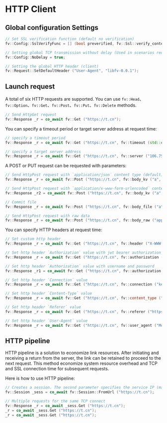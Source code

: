 # HTTP Client

## Global configuration Settings

```cpp
// Set SSL verification function (default no verification)
fv::Config::SslVerifyFunc = [] (bool preverified, fv::Ssl::verify_context &ctx) { return true; };

// Setting global TCP transmission without delay (Used in scenarios requiring high real-time performance)
fv::Config::NoDelay = true;

// Setting the global HTTP header (client)
fv::Request::SetDefaultHeader ("User-Agent", "libfv-0.0.1");
```

## Launch request

A total of six HTTP requests are supported. You can use `fv::Head`、`fv::Option`、`fv::Get`、`fv::Post`、`fv::Put`、`fv::Delete` methods.

```cpp
// Send HttpGet request
fv::Response _r = co_await fv::Get ("https://t.cn");
```

You can specify a timeout period or target server address at request time:

```cpp
// specify a timeout period
fv::Response _r = co_await fv::Get ("https://t.cn", fv::timeout (std::chrono::seconds (10)));

// specify a target server address
fv::Response _r = co_await fv::Get ("https://t.cn", fv::server ("106.75.237.200"));
```

A POST or PUT request can be requested with parameters:

```cpp
// Send HttpPost request with `application/json` content type (default)
fv::Response _r = co_await fv::Post ("https://t.cn", fv::body_kv ("a", "aaa"));

// Send HttpPost request with `application/x-www-form-urlencoded` content type
fv::Response _r2 = co_await fv::Post ("https://t.cn", fv::body_kv ("a", "aaa"), fv::content_type ("application/x-www-form-urlencoded"));

// Commit file
fv::Response _r = co_await fv::Post ("https://t.cn", fv::body_file ("a", "filename.txt", "content..."));

// Send HttpPost request with raw data
fv::Response _r = co_await fv::Post ("https://t.cn", fv::body_raw ("application/octet-stream", "aaa"));
```

You can specify HTTP headers at request time:

```cpp
// Set custom http header
fv::Response _r = co_await fv::Get ("https://t.cn", fv::header ("X-WWW-Router", "123456789"));

// Set http header `Authorization` value with jwt bearer authorization
fv::Response _r = co_await fv::Get ("https://t.cn", fv::authorization ("Bearer XXXXXXXXXXXXX=="));

// Set http header `Authorization` value with username and password
fv::Response _r1 = co_await fv::Get ("https://t.cn", fv::authorization ("admin", "123456"));

// Set http header `Connection` value
fv::Response _r = co_await fv::Get ("https://t.cn", fv::connection ("keep-alive"));

// Set http header `Content-Type` value
fv::Response _r = co_await fv::Get ("https://t.cn", fv::content_type ("application/octet-stream"));

// Set http header `Referer` value
fv::Response _r = co_await fv::Get ("https://t.cn", fv::referer ("https://t.cn"));

// Set http header `User-Agent` value
fv::Response _r = co_await fv::Get ("https://t.cn", fv::user_agent ("Mozilla/4.0 Chrome 2333"));
```

## HTTP pipeline

HTTP pipeline is a solution to economize link resources.  After initiating and receiving a return from the server, the link can be retained to proceed to the next request.  This method economize system resource overhead and TCP and SSL connection time for subsequent requests.

Here is how to use HTTP pipeline:

```cpp
// Creates a session. The second parameter specifies the service IP (manual DNS resolution). "" indicates not specifies
fv::Session _sess = co_await fv::Session::FromUrl ("https://t.cn");

// Multiple requests for the same TCP connect
fv::Response _r = co_await _sess.Get ("https://t.cn");
_r = co_await _sess.Get ("https://t.cn");
_r = co_await _sess.Get ("https://t.cn");
```
